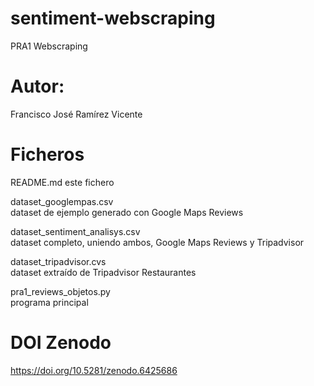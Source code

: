 # sentiment-webscraping
PRA1 Webscraping

# Autor: 
Francisco José Ramírez Vicente

# Ficheros
README.md 
este fichero

dataset_googlempas.csv          
dataset de ejemplo generado con Google Maps Reviews

dataset_sentiment_analisys.csv  
dataset completo, uniendo ambos, Google Maps Reviews y Tripadvisor

dataset_tripadvisor.cvs         
dataset extraído de Tripadvisor Restaurantes

pra1_reviews_objetos.py         
programa principal

# DOI Zenodo
https://doi.org/10.5281/zenodo.6425686

